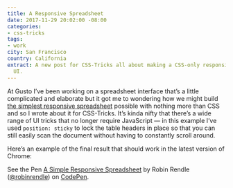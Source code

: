 ```yaml
---
title: A Responsive Spreadsheet
date: 2017-11-29 20:02:00 -08:00
categories:
- css-tricks
tags:
- work
city: San Francisco
country: California
extract: A new post for CSS-Tricks all about making a CSS-only responsive spreadsheet
  UI.
---
```


At Gusto I’ve been working on a spreadsheet interface that’s a little complicated and elaborate but it got me to wondering how we might build [the simplest responsive spreadsheet](https://css-tricks.com/idea-simple-responsive-spreadsheet/) possible with nothing more than CSS and so I wrote about it for CSS-Tricks. It’s kinda nifty that there’s a wide range of UI tricks that no longer require JavaScript — in this example I’ve used `position: sticky` to lock the table headers in place so that you can still easily scan the document without having to constantly scroll around.

Here’s an example of the final result that should work in the latest version of Chrome: 

<p data-height="500" data-theme-id="0" data-slug-hash="NwzObg" data-default-tab="result" data-user="robinrendle" data-embed-version="2" data-pen-title="A Simple Responsive Spreadsheet" class="codepen">See the Pen <a href="https://codepen.io/robinrendle/pen/NwzObg/">A Simple Responsive Spreadsheet</a> by Robin Rendle (<a href="https://codepen.io/robinrendle">@robinrendle</a>) on <a href="https://codepen.io">CodePen</a>.</p>
<script async src="https://production-assets.codepen.io/assets/embed/ei.js"></script>